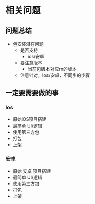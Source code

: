 # 相关问题

## 问题总结

- 包安装潜在问题
  - 是否支持
    - ios/安卓
  - 要注意版本
    - 当前包版本对应rn的版本
  - 注意针对，Ios/安卓，不同步的步骤

## 一定要需要做的事

### Ios

- 原始iOS项目搭建
- 最简单 UI/逻辑
- 使用第三方包
- 打包
- 上架

### 安卓

- 原始 安卓 项目搭建
- 最简单 UI/逻辑
- 使用第三方包
- 打包
- 上架
